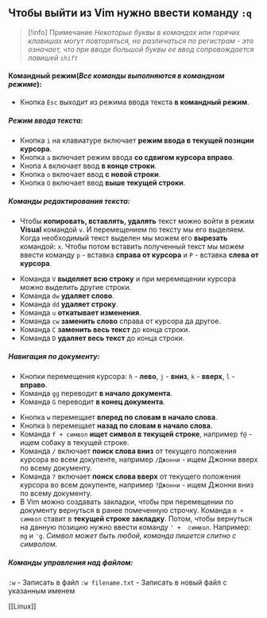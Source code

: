 ## Чтобы выйти из Vim нужно ввести команду `:q` 

>[!info] Примечание
*Некоторые буквы в командах или горячих клавишах могут повторяться, но различаться по регистрам - это означает, что при вводе большой буквы ее ввод сопровождается лавишей `shift`*

#### Командный режим(*Все команды выполняются в командном режиме*):
- Кнопка `Esc` выходит из режима ввода текста **в командный режим**.
##### Режим ввода текста:
- Кнопка `i` на клавиатуре включает **режим ввода в текущей позиции курсора**.
- Кнопка `a` включает режим ввода **со сдвигом курсора вправо**.
- Кнопа `A` включает ввод **в конце строки**.
- Кнопка `o` включает ввод **с новой строки**.
- Кнопка `O` включает ввод **выше текущей строки**.
##### Команды редактирования текста:
- Чтобы **копировать, вcтавлять, удалять** текст можно войти в режим **Visual** командой `v`. И перемещением по тексту мы его выделяем. Когда необходимый текст выделен мы можем его **вырезать** командой: `x`. Чтобы потом вставить полученный текст мы можем ввести команду `p` - вставка **справа от курсора** и `P` - вставка **слева от курсора**.
* Команда `V` **выделяет всю строку** и при меремещении курсора можно выделить другие строки.
* Команда `dw` **удаляет слово**.
* Команда `dd` **удаляет строку**.
* Команда `u` **откатывает изменения**.
* Команда `cw` **заменить слово** справа от курсора да другое.
* Команда `C` **заменить весь текст** до конца строки.
* Команда `D` **удаляет весь текст** до конца строки.
##### Навигация по документу:
- Кнопки перемещения курсора: `h` - **лево**, `j` - **вниз**, `k` - **вверх**, `l` - **вправо**.
- Команда `gg` переводит **в начало документа**.
- Команда `G` переводит **в конец документа**.
* Кнопка `w` перемещает **вперед по словам в начало слова**.
* Кнопка `b` перемещает **назад по словам в начало слова**.
* Команда `f + символ` **ищет символ в текущей строке**, например `f@` - ищем собаку в текущей строке.
* Команда `/` включает **поиск слова вниз** от текущего положения курсора во всем докупенте, например `/Джонни` - ищем Джонни вверх по всему документу.
* Команда `?` включает **поиск слова вверх** от текущего положения курсора во всем докупенте, например `?Джонни` - ищем Джонни вниз по всему документу.
* В Vim можно создавать закладки, чтобы при перемещении по документу вернуться в ранее помеченную строчку. Команда `m + символ` ставит в **текущей строке закладку**. Потом, чтобы вернуться на данную позицию нужно ввести команду `' +  символ`. Например: `mg` и `'g`. *Символ может быть любой, команда пишется слитно с символом.*
##### Команды управления над файлом:
`:w` - Записать в файл
`:w filename.txt` - Записать в новый файл с указанным именем


[[Linux]]
